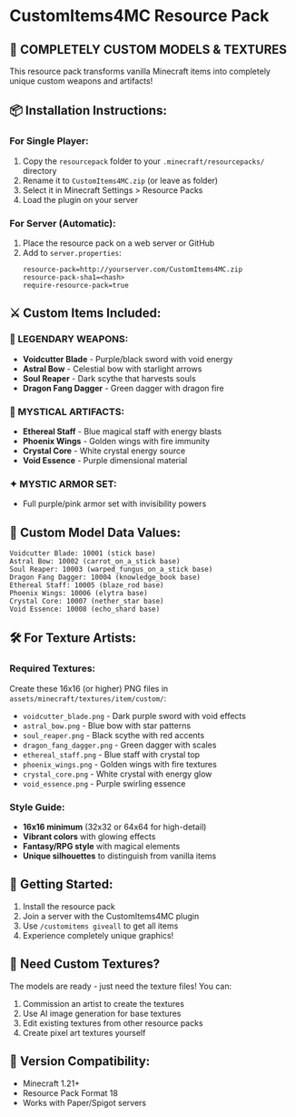 # CustomItems4MC Resource Pack

## 🎨 **COMPLETELY CUSTOM MODELS & TEXTURES**

This resource pack transforms vanilla Minecraft items into completely unique custom weapons and artifacts!

## 📦 **Installation Instructions:**

### **For Single Player:**
1. Copy the `resourcepack` folder to your `.minecraft/resourcepacks/` directory
2. Rename it to `CustomItems4MC.zip` (or leave as folder)
3. Select it in Minecraft Settings > Resource Packs
4. Load the plugin on your server

### **For Server (Automatic):**
1. Place the resource pack on a web server or GitHub
2. Add to `server.properties`:
   ```
   resource-pack=http://yourserver.com/CustomItems4MC.zip
   resource-pack-sha1=<hash>
   require-resource-pack=true
   ```

## ⚔️ **Custom Items Included:**

### **🌌 LEGENDARY WEAPONS:**
- **Voidcutter Blade** - Purple/black sword with void energy
- **Astral Bow** - Celestial bow with starlight arrows  
- **Soul Reaper** - Dark scythe that harvests souls
- **Dragon Fang Dagger** - Green dagger with dragon fire

### **🔮 MYSTICAL ARTIFACTS:**
- **Ethereal Staff** - Blue magical staff with energy blasts
- **Phoenix Wings** - Golden wings with fire immunity
- **Crystal Core** - White crystal energy source
- **Void Essence** - Purple dimensional material

### **✦ MYSTIC ARMOR SET:**
- Full purple/pink armor set with invisibility powers

## 🎯 **Custom Model Data Values:**

```
Voidcutter Blade: 10001 (stick base)
Astral Bow: 10002 (carrot_on_a_stick base)  
Soul Reaper: 10003 (warped_fungus_on_a_stick base)
Dragon Fang Dagger: 10004 (knowledge_book base)
Ethereal Staff: 10005 (blaze_rod base)
Phoenix Wings: 10006 (elytra base)
Crystal Core: 10007 (nether_star base)
Void Essence: 10008 (echo_shard base)
```

## 🛠️ **For Texture Artists:**

### **Required Textures:**
Create these 16x16 (or higher) PNG files in `assets/minecraft/textures/item/custom/`:

- `voidcutter_blade.png` - Dark purple sword with void effects
- `astral_bow.png` - Blue bow with star patterns  
- `soul_reaper.png` - Black scythe with red accents
- `dragon_fang_dagger.png` - Green dagger with scales
- `ethereal_staff.png` - Blue staff with crystal top
- `phoenix_wings.png` - Golden wings with fire textures
- `crystal_core.png` - White crystal with energy glow
- `void_essence.png` - Purple swirling essence

### **Style Guide:**
- **16x16 minimum** (32x32 or 64x64 for high-detail)
- **Vibrant colors** with glowing effects
- **Fantasy/RPG style** with magical elements
- **Unique silhouettes** to distinguish from vanilla items

## 🚀 **Getting Started:**

1. Install the resource pack
2. Join a server with the CustomItems4MC plugin
3. Use `/customitems giveall` to get all items
4. Experience completely unique graphics!

## 🎨 **Need Custom Textures?**

The models are ready - just need the texture files! You can:
1. Commission an artist to create the textures
2. Use AI image generation for base textures
3. Edit existing textures from other resource packs
4. Create pixel art textures yourself

## 📝 **Version Compatibility:**
- Minecraft 1.21+
- Resource Pack Format 18
- Works with Paper/Spigot servers
